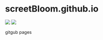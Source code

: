 # screetBloom.github.io
![](https://img.shields.io/badge/%E4%B8%AA%E4%BA%BA%E4%B8%BB%E9%A1%B5-%20me%20%7C%20books-brightgreen.svg)
![](https://img.shields.io/badge/myPages-%20me%20%7C%20books-orange.svg)

gitgub pages
